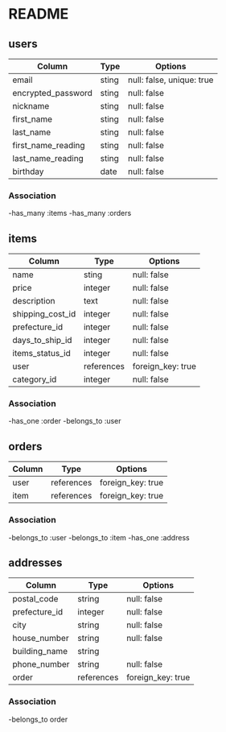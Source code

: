 # README

## users

|Column              |Type   |Options                  |
|--------------------|-------|-------------------------|
|email         　　　 |sting  |null: false, unique: true|
|encrypted_password  |sting  |null: false              |
|nickname            |sting  |null: false              |
|first_name          |sting  |null: false              |
|last_name           |sting  |null: false              |
|first_name_reading  |sting  |null: false              |
|last_name_reading   |sting  |null: false              |
|birthday            |date   |null: false              |

### Association
-has_many :items
-has_many :orders

## items

|Column           |Type           |Options          |
|-----------------|---------------|-----------      |
|name             |sting          |null: false      |
|price            |integer        |null: false      |
|description      |text           |null: false      |
|shipping_cost_id |integer        |null: false      |
|prefecture_id    |integer        |null: false      |
|days_to_ship_id  |integer        |null: false      |
|items_status_id  |integer        |null: false      |
|user             |references     |foreign_key: true|
|category_id      |integer        |null: false      |

### Association
-has_one :order
-belongs_to :user

## orders 

|Column  |Type          |Options            |
|--------|--------------|-------------------|
|user    |references     |foreign_key: true |
|item    |references     |foreign_key: true |


### Association
-belongs_to :user
-belongs_to :item
-has_one :address

## addresses

|Column           |Type       |Options           |
|-----------------|-----------|------------------|
|postal_code      |string     |null: false       |
|prefecture_id    |integer    |null: false       |
|city             |string     |null: false       |
|house_number     |string     |null: false       |
|building_name    |string     |                  |
|phone_number     |string     |null: false       |
|order            |references |foreign_key: true|

### Association
-belongs_to order